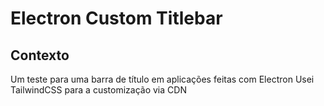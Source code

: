 # Electron Custom Titlebar

## Contexto
Um teste para uma barra de título em aplicações feitas com Electron
Usei TailwindCSS para a customização via CDN